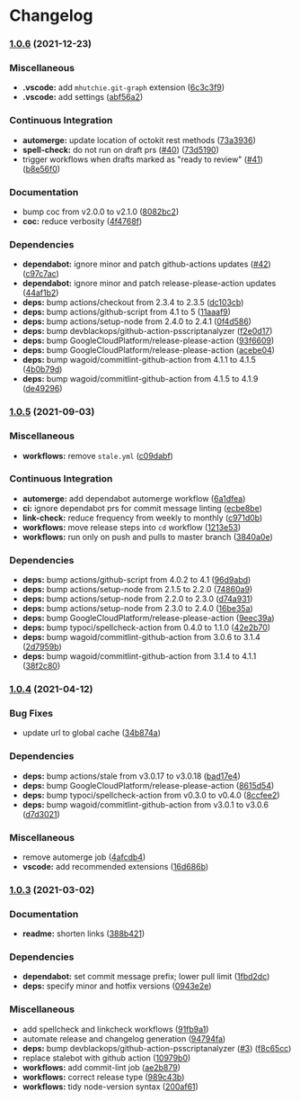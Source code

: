 # Changelog

### [1.0.6](https://www.github.com/Fdawgs/ford-sync-update-checker/compare/v1.0.5...v1.0.6) (2021-12-23)


### Miscellaneous

* **.vscode:** add `mhutchie.git-graph` extension ([6c3c3f9](https://www.github.com/Fdawgs/ford-sync-update-checker/commit/6c3c3f9913c7024dd8d3f501b7db63a38129d985))
* **.vscode:** add settings ([abf56a2](https://www.github.com/Fdawgs/ford-sync-update-checker/commit/abf56a2584acd087857b03a0adfcefd6124936f5))


### Continuous Integration

* **automerge:** update location of octokit rest methods ([73a3936](https://www.github.com/Fdawgs/ford-sync-update-checker/commit/73a3936d1db38ac906f162c2b5aa224611f5f1fe))
* **spell-check:** do not run on draft prs ([#40](https://www.github.com/Fdawgs/ford-sync-update-checker/issues/40)) ([73d5190](https://www.github.com/Fdawgs/ford-sync-update-checker/commit/73d51900cc68a93216e7326b2febf82ae46c92ee))
* trigger workflows when drafts marked as "ready to review" ([#41](https://www.github.com/Fdawgs/ford-sync-update-checker/issues/41)) ([b8e56f0](https://www.github.com/Fdawgs/ford-sync-update-checker/commit/b8e56f0a51fa2ab0a40da550f2fd12de6cc95fc6))


### Documentation

* bump coc from v2.0.0 to v2.1.0 ([8082bc2](https://www.github.com/Fdawgs/ford-sync-update-checker/commit/8082bc2e28f6390e9c646f37bd0e9c93f2d21ece))
* **coc:** reduce verbosity ([4f4768f](https://www.github.com/Fdawgs/ford-sync-update-checker/commit/4f4768f0d6e87e4c1125c01933d663e1887e584e))


### Dependencies

* **dependabot:** ignore minor and patch github-actions updates ([#42](https://www.github.com/Fdawgs/ford-sync-update-checker/issues/42)) ([c97c7ac](https://www.github.com/Fdawgs/ford-sync-update-checker/commit/c97c7ac38bcd8cf1401227f1e44f02d17a182af8))
* **dependabot:** ignore minor and patch release-please-action updates ([44af1b2](https://www.github.com/Fdawgs/ford-sync-update-checker/commit/44af1b2f0530f10e7a7e826de841d314fcc2f307))
* **deps:** bump actions/checkout from 2.3.4 to 2.3.5 ([dc103cb](https://www.github.com/Fdawgs/ford-sync-update-checker/commit/dc103cbeae07353315b2a9f2ac86b98a2968e0b0))
* **deps:** bump actions/github-script from 4.1 to 5 ([11aaaf9](https://www.github.com/Fdawgs/ford-sync-update-checker/commit/11aaaf9bf7ddb3aed6ed70791479bb773604ef6c))
* **deps:** bump actions/setup-node from 2.4.0 to 2.4.1 ([0f4d586](https://www.github.com/Fdawgs/ford-sync-update-checker/commit/0f4d586120b56ed75a1fbf1164c31e56c355bbb3))
* **deps:** bump devblackops/github-action-psscriptanalyzer ([f2e0d17](https://www.github.com/Fdawgs/ford-sync-update-checker/commit/f2e0d17733102d53c6ccc34fb70c4fd1677ec4c1))
* **deps:** bump GoogleCloudPlatform/release-please-action ([93f6609](https://www.github.com/Fdawgs/ford-sync-update-checker/commit/93f6609ddf8eb0c757b37e38befc367e79dbc94a))
* **deps:** bump GoogleCloudPlatform/release-please-action ([acebe04](https://www.github.com/Fdawgs/ford-sync-update-checker/commit/acebe042b0ad9f49c64d629fb9845b47b7163125))
* **deps:** bump wagoid/commitlint-github-action from 4.1.1 to 4.1.5 ([4b0b79d](https://www.github.com/Fdawgs/ford-sync-update-checker/commit/4b0b79d5a1367215379921a69cda9967064b15f7))
* **deps:** bump wagoid/commitlint-github-action from 4.1.5 to 4.1.9 ([de49296](https://www.github.com/Fdawgs/ford-sync-update-checker/commit/de492964a9d6cd0685adb4c2a777296ba4cf57ac))

### [1.0.5](https://www.github.com/Fdawgs/ford-sync-update-checker/compare/v1.0.4...v1.0.5) (2021-09-03)


### Miscellaneous

* **workflows:** remove `stale.yml` ([c09dabf](https://www.github.com/Fdawgs/ford-sync-update-checker/commit/c09dabf212ad0a708ac3a3032eb617535cf21e04))


### Continuous Integration

* **automerge:** add dependabot automerge workflow ([6a1dfea](https://www.github.com/Fdawgs/ford-sync-update-checker/commit/6a1dfea2e98f8c043d23428bf20dc20f363ccd10))
* **ci:** ignore dependabot prs for commit message linting ([ecbe8be](https://www.github.com/Fdawgs/ford-sync-update-checker/commit/ecbe8be9be183056d927f7ff7d25854adb522bcf))
* **link-check:** reduce frequency from weekly to monthly ([c971d0b](https://www.github.com/Fdawgs/ford-sync-update-checker/commit/c971d0bc4db9bcdf9d98f67667162088e9aeb5fd))
* **workflows:** move release steps into `cd` workflow ([1213e53](https://www.github.com/Fdawgs/ford-sync-update-checker/commit/1213e53155c8e73a8d843e45635c4209a2a5a914))
* **workflows:** run only on push and pulls to master branch ([3840a0e](https://www.github.com/Fdawgs/ford-sync-update-checker/commit/3840a0ec57756a25f44f4d01aded1265e1380f11))


### Dependencies

* **deps:** bump actions/github-script from 4.0.2 to 4.1 ([96d9abd](https://www.github.com/Fdawgs/ford-sync-update-checker/commit/96d9abdf693a3ca9337bbc5dc13f415fba3b4fad))
* **deps:** bump actions/setup-node from 2.1.5 to 2.2.0 ([74860a9](https://www.github.com/Fdawgs/ford-sync-update-checker/commit/74860a9feed862fe862456c2ec279e0ec9fdee01))
* **deps:** bump actions/setup-node from 2.2.0 to 2.3.0 ([d74a931](https://www.github.com/Fdawgs/ford-sync-update-checker/commit/d74a9315dafba8c2aeeb5345eab317f60c9c384a))
* **deps:** bump actions/setup-node from 2.3.0 to 2.4.0 ([16be35a](https://www.github.com/Fdawgs/ford-sync-update-checker/commit/16be35a07a7e51baee74078978bf1bed6b417e69))
* **deps:** bump GoogleCloudPlatform/release-please-action ([9eec39a](https://www.github.com/Fdawgs/ford-sync-update-checker/commit/9eec39a824b2a2a53f7eef1217a386662a5c1fe0))
* **deps:** bump typoci/spellcheck-action from 0.4.0 to 1.1.0 ([42e2b70](https://www.github.com/Fdawgs/ford-sync-update-checker/commit/42e2b707e1a52409e4735a030b8d5a2e2e2c1c75))
* **deps:** bump wagoid/commitlint-github-action from 3.0.6 to 3.1.4 ([2d7959b](https://www.github.com/Fdawgs/ford-sync-update-checker/commit/2d7959bb7857a2e1f506e01cc95d155c3cec78f0))
* **deps:** bump wagoid/commitlint-github-action from 3.1.4 to 4.1.1 ([38f2c80](https://www.github.com/Fdawgs/ford-sync-update-checker/commit/38f2c8064dfbb2df59ea73a76f049db92e22481a))

### [1.0.4](https://www.github.com/Fdawgs/ford-sync-update-checker/compare/v1.0.3...v1.0.4) (2021-04-12)


### Bug Fixes

* update url to global cache ([34b874a](https://www.github.com/Fdawgs/ford-sync-update-checker/commit/34b874ab9be19796028c7df655607f6109c06acc))


### Dependencies

* **deps:** bump actions/stale from v3.0.17 to v3.0.18 ([bad17e4](https://www.github.com/Fdawgs/ford-sync-update-checker/commit/bad17e472f713c986552f4a04c67a3eed9602472))
* **deps:** bump GoogleCloudPlatform/release-please-action ([8615d54](https://www.github.com/Fdawgs/ford-sync-update-checker/commit/8615d5420a1aeb55928a9673217b227fe5479c6a))
* **deps:** bump typoci/spellcheck-action from v0.3.0 to v0.4.0 ([8ccfee2](https://www.github.com/Fdawgs/ford-sync-update-checker/commit/8ccfee2f653206f97642f787f97bf5af7bd0c9aa))
* **deps:** bump wagoid/commitlint-github-action from v3.0.1 to v3.0.6 ([d7d3021](https://www.github.com/Fdawgs/ford-sync-update-checker/commit/d7d30218e96dc31831b2326978e64a9817841988))


### Miscellaneous

* remove automerge job ([4afcdb4](https://www.github.com/Fdawgs/ford-sync-update-checker/commit/4afcdb4f315b55cc6bd1acfc72045153f6b2e40c))
* **vscode:** add recommended extensions ([16d686b](https://www.github.com/Fdawgs/ford-sync-update-checker/commit/16d686b036bc394c8e4c08f9ac4de709ebd8cfa1))

### [1.0.3](https://www.github.com/Fdawgs/ford-sync-update-checker/compare/v1.0.2...v1.0.3) (2021-03-02)


### Documentation

* **readme:** shorten links ([388b421](https://www.github.com/Fdawgs/ford-sync-update-checker/commit/388b4215969946824fd65b9fe2be858af9e8e1cf))


### Dependencies

* **dependabot:** set commit message prefix; lower pull limit ([1fbd2dc](https://www.github.com/Fdawgs/ford-sync-update-checker/commit/1fbd2dc4996488b0b398ae5ed293149d0500cc88))
* **deps:** specify minor and hotfix versions ([0943e2e](https://www.github.com/Fdawgs/ford-sync-update-checker/commit/0943e2e1fa1e64dc65ca01d303625420b1d7c6f1))


### Miscellaneous

* add spellcheck and linkcheck workflows ([91fb9a1](https://www.github.com/Fdawgs/ford-sync-update-checker/commit/91fb9a10692f76f464e159de123b092519e92a4a))
* automate release and changelog generation ([94794fa](https://www.github.com/Fdawgs/ford-sync-update-checker/commit/94794fae6676e2eac2767df26fd311538a9f78e4))
* **deps:** bump devblackops/github-action-psscriptanalyzer ([#3](https://www.github.com/Fdawgs/ford-sync-update-checker/issues/3)) ([f8c65cc](https://www.github.com/Fdawgs/ford-sync-update-checker/commit/f8c65cc8ef35e9b0770474bc0b2b6e22fe60e5b2))
* replace stalebot with github action ([10979b0](https://www.github.com/Fdawgs/ford-sync-update-checker/commit/10979b0debc646c66f0079d7e4638ac40d123cc2))
* **workflows:** add commit-lint job ([ae2b879](https://www.github.com/Fdawgs/ford-sync-update-checker/commit/ae2b8792fea4994dc2c780fa82c7fb0b0f6d9f29))
* **workflows:** correct release type ([989c43b](https://www.github.com/Fdawgs/ford-sync-update-checker/commit/989c43bef3e1b4bb9a6fc172c5a563aa45b53ee6))
* **workflows:** tidy node-version syntax ([200af61](https://www.github.com/Fdawgs/ford-sync-update-checker/commit/200af61ea7568552909c6845545a11f01fea6e01))
